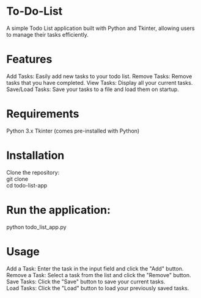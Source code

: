 # To-Do-List

A simple Todo List application built with Python and Tkinter, allowing users to manage their tasks efficiently.

# Features
Add Tasks: Easily add new tasks to your todo list.
Remove Tasks: Remove tasks that you have completed.
View Tasks: Display all your current tasks.
Save/Load Tasks: Save your tasks to a file and load them on startup.

# Requirements
Python 3.x
Tkinter (comes pre-installed with Python)

# Installation
Clone the repository:  
git clone <repository-url>  
cd todo-list-app  

# Run the application:
python todo_list_app.py  

# Usage
Add a Task: Enter the task in the input field and click the "Add" button.  
Remove a Task: Select a task from the list and click the "Remove" button.  
Save Tasks: Click the "Save" button to save your current tasks.  
Load Tasks: Click the "Load" button to load your previously saved tasks.  
